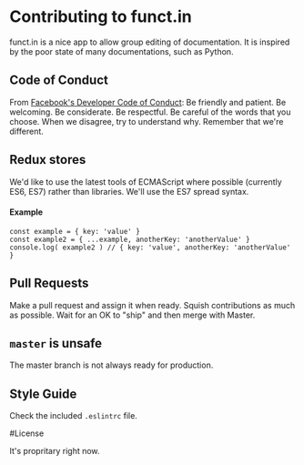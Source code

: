 # Contributing to funct.in

funct.in is a nice app to allow group editing of documentation. It is inspired by the poor state of many documentations, such as Python.

## Code of Conduct

From [Facebook's Developer Code of Conduct](https://code.facebook.com/pages/876921332402685/open-source-code-of-conduct): Be friendly and patient. Be welcoming. Be considerate. Be respectful. Be careful of the words that you choose. When we disagree, try to understand why. Remember that we're different.

## Redux stores

We'd like to use the latest tools of ECMAScript where possible (currently ES6, ES7) rather than libraries. We'll use the ES7 spread syntax.

#### Example

    const example = { key: 'value' }
    const example2 = { ...example, anotherKey: 'anotherValue' }
    console.log( example2 ) // { key: 'value', anotherKey: 'anotherValue' }

## Pull Requests

Make a pull request and assign it when ready. Squish contributions as much as possible. Wait for an OK to "ship" and then merge with Master.

## `master` is unsafe

The master branch is not always ready for production.   

## Style Guide

Check the included `.eslintrc` file.

#License

It's propritary right now.
